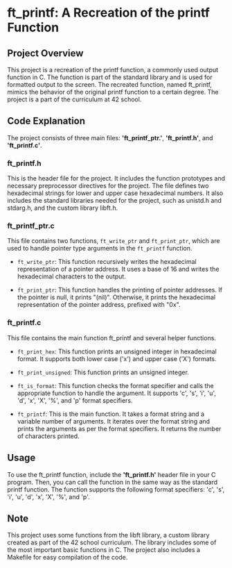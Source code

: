 # **ft_printf: A Recreation of the printf Function**
## **Project Overview**
This project is a recreation of the printf function, a commonly used output function in C. The function is part of the standard library and is used for formatted output to the screen. The recreated function, named ft_printf, mimics the behavior of the original printf function to a certain degree.
The project is a part of the curriculum at 42 school.

## **Code Explanation**
The project consists of three main files: **'ft_printf_ptr.'**, **'ft_printf.h'**, and **'ft_printf.c'**.

### **ft_printf.h**
This is the header file for the project. It includes the function prototypes and necessary preprocessor directives for the project. The file defines two hexadecimal strings for lower and upper case hexadecimal numbers. It also includes the standard libraries needed for the project, such as unistd.h and stdarg.h, and the custom library libft.h.

### **ft_printf_ptr.c**
This file contains two functions, ```ft_write_ptr``` and ```ft_print_ptr```, which are used to handle pointer type arguments in the ```ft_printf``` function.

* ```ft_write_ptr```: This function recursively writes the hexadecimal representation of a pointer address. It uses a base of 16 and writes the hexadecimal characters to the output.

* ```ft_print_ptr```: This function handles the printing of pointer addresses. If the pointer is null, it prints "(nil)". Otherwise, it prints the hexadecimal representation of the pointer address, prefixed with "0x".

### **ft_printf.c**
This file contains the main function ft_printf and several helper functions.

* ```ft_print_hex```: This function prints an unsigned integer in hexadecimal format. It supports both lower case ('x') and upper case ('X') formats.

* ```ft_print_unsigned```: This function prints an unsigned integer.

* ```ft_is_format```: This function checks the format specifier and calls the appropriate function to handle the argument. It supports 'c', 's', 'i', 'u', 'd', 'x', 'X', '%', and 'p' format specifiers.

* ```ft_printf```: This is the main function. It takes a format string and a variable number of arguments. It iterates over the format string and prints the arguments as per the format specifiers. It returns the number of characters printed.

## Usage
To use the ft_printf function, include the **'ft_printf.h'** header file in your C program. Then, you can call the function in the same way as the standard printf function. The function supports the following format specifiers: 'c', 's', 'i', 'u', 'd', 'x', 'X', '%', and 'p'.

## Note
This project uses some functions from the libft library, a custom library created as part of the 42 school curriculum. The library includes some of the most important basic functions in C. The project also includes a Makefile for easy compilation of the code.
